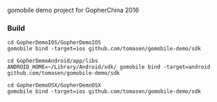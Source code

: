 gomobile demo project for GopherChina 2016

### Build

```
cd GopherDemoIOS/GopherDemoIOS
gomobile bind -target=ios github.com/tomasen/gomobile-demo/sdk

cd GopherDemoAndroid/app/libs
ANDROID_HOME=~/Library/Android/sdk/ gomobile bind -target=android github.com/tomasen/gomobile-demo/sdk

cd GopherDemoOSX/GopherDemoOSX
gomobile bind -target=ios github.com/tomasen/gomobile-demo/sdk

```
